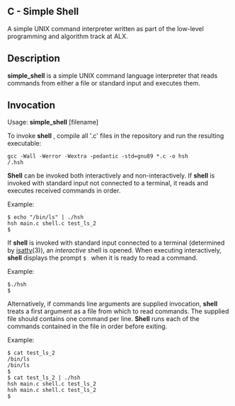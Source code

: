 ## C - Simple Shell ##

A simple UNIX command interpreter written as part of the low-level programming and algorithm track at ALX.

## Description

**simple_shell** is a simple UNIX command language interpreter that reads commands from either a file or standard input and executes them.

## Invocation

Usage: **simple_shell** [filename]

To invoke **shell** , compile all '.c' files in the repository and run the resulting executable:

```
gcc -Wall -Werror -Wextra -pedantic -std=gnu89 *.c -o hsh
/.hsh

```

**Shell** can be invoked both interactively and non-interactively. If **shell** is invoked with standard input not connected to a terminal, it reads and executes received commands in order.

Example:

```
$ echo "/bin/ls" | ./hsh
hsh main.c shell.c test_ls_2
$

```
If **shell** is invoked with standard input connected to a terminal (determined by [isatty](https://linux.die.net/man/3/isatty)(3)), an *interactive* shell is opened. When executing interactively, **shell** displays the prompt `$ ` when it is ready to read a command.

Example:

```
$./hsh
$

```
Alternatively, if commands  line arguments are supplied invocation, **shell** treats a first argument as a file from which to read commands. The supplied file should contains one command per line. **Shell** runs each of the commands contained in the file in order before exiting.

Example:

```
$ cat test_ls_2
/bin/ls
/bin/ls
$
$ cat test_ls_2 | ./hsh
hsh main.c shell.c test_ls_2
hsh main.c shell.c test_ls_2
$

```
